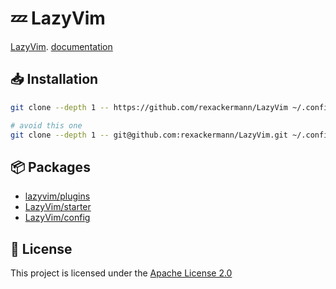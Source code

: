 # 💤 LazyVim

[LazyVim](https://github.com/LazyVim/LazyVim).
[documentation](https://lazyvim.github.io/installation)

## 📥 Installation

```bash
git clone --depth 1 -- https://github.com/rexackermann/LazyVim ~/.config/nvim
```

```bash
# avoid this one
git clone --depth 1 -- git@github.com:rexackermann/LazyVim.git ~/.config/nvim
```

## 📦 Packages

- [lazyvim/plugins](https://github.com/lazyvim/plugins)
- [LazyVim/starter](https://github.com/LazyVim/starter)
- [LazyVim/config](https://github.com/LazyVim/config)

## 📝 License

This project is licensed under the [Apache License 2.0](LICENSE)
